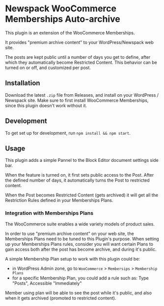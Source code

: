 # Newspack WooCommerce Memberships Auto-archive

This plugin is an extension of the WooCommerce Memberships.

It provides "premium archive content" to your WordPress/Newspack web site.

The posts are kept public until a number of days you get to define, after which they automatically become Restricted Content. This behavior can be turned on or off, and customized per post.

## Installation

Download the latest `.zip` file from Releases, and install on your WordPress / Newspack site. Make sure to first install WooCommerce Memberships, since this plugin doesn't work without it. 

## Development

To get set up for development, run `npm install && npm start`.

## Usage

This plugin adds a simple Pannel to the Block Editor document settings side bar.

When the feature is turned on, it first sets public access to the Post. After the defined number of days, it automatically turns the Post to restricted content. 

When the Post becomes Restricted Content (gets archived) it will get all the Restriction Rules defined in your Memberships Plans.

### Integration with Memberships Plans

The WooCommerce suite enables a wide variety models of product sales. 

In order to use "premium archive content" on your web site, the Memberships Plans need to be tuned to this Plugin's purpose. When setting up your Memberships Plans rules, consider you will want certain Plans to gain access both after the post has become archive, and during it's public.

A simple Membership Plan setup to work with this plugin could be:
- in WordPress Admin zone, go to `WooCommerce` > `Membersips` > `Membership Plans`
- for a specific Membership Plan, you could add a rule such as: Type "Posts", Accessible "Immediately"

Member using plan will be able to see the post while it's public, and also when it gets archived (promoted to restricted content). 

